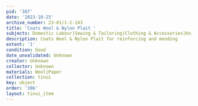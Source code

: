 ```yaml
---
pid: '387'
date: '2023-10-25'
archive_number: 23-01/1-2-143
title: 'Coats Wool & Nylon Plait '
subjects: Domestic Labour|Sewing & Tailoring|Clothing & Accessories|Knitting
description: Coats Wool & Nylon Plait for reinforcing and mending
extent: '1'
condition: Good
date_unvalidated: Unknown
creator: Unknown
collector: Unknown
materials: Wool|Paper
collection: tinui
key: object
order: '386'
layout: tinui_item
---
```

